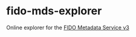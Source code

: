 # fido-mds-explorer
Online explorer for the [FIDO Metadata Service v3](https://fidoalliance.org/metadata/)
